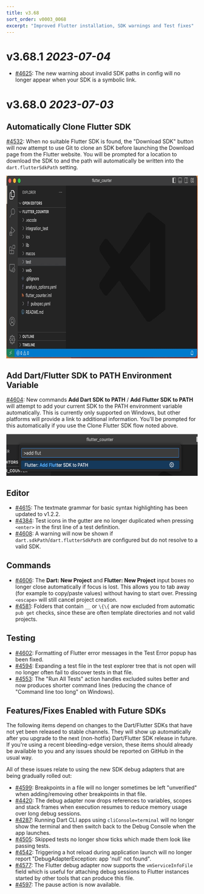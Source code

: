```yaml
---
title: v3.68
sort_order: v0003_0068
excerpt: "Improved Flutter installation, SDK warnings and Test fixes"
---
```


# v3.68.1 *2023-07-04*

- [#4625](https://github.com/Dart-Code/Dart-Code/issues/4625): The new warning about invalid SDK paths in config will no longer appear when your SDK is a symbolic link.


# v3.68.0 *2023-07-03*

## Automatically Clone Flutter SDK

[#4532](https://github.com/Dart-Code/Dart-Code/issues/4532): When no suitable Flutter SDK is found, the "Download SDK" button will now attempt to use Git to clone an SDK before launching the Download page from the Flutter website. You will be prompted for a location to download the SDK to and the path will automatically be written into the `dart.flutterSdkPath` setting.

<img loading="lazy" src="/images/release_notes/v3.68/clone_flutter_sdk.gif" width="820" height="480" />

## Add Dart/Flutter SDK to PATH Environment Variable

[#4604](https://github.com/Dart-Code/Dart-Code/issues/4604): New commands **Add Dart SDK to PATH** / **Add Flutter SDK to PATH** will attempt to add your current SDK to the PATH environment variable automatically. This is currently only supported on Windows, but other platforms will provide a link to additional information. You'll be prompted for this automatically if you use the Clone Flutter SDK flow noted above.

<img loading="lazy" src="/images/release_notes/v3.68/add_sdk_to_path.png" width="600" height="110" />

## Editor

- [#4615](https://github.com/Dart-Code/Dart-Code/issues/4615): The textmate grammar for basic syntax highlighting has been updated to v1.2.2.
- [#4384](https://github.com/Dart-Code/Dart-Code/issues/4384): Test icons in the gutter are no longer duplicated when pressing `<enter>` in the first line of a test definition.
- [#4608](https://github.com/Dart-Code/Dart-Code/issues/4608): A warning will now be shown if `dart.sdkPath`/`dart.flutterSdkPath` are configured but do not resolve to a valid SDK.

## Commands

- [#4606](https://github.com/Dart-Code/Dart-Code/issues/4606): The **Dart: New Project** and **Flutter: New Project** input boxes no longer close automatically if focus is lost. This allows you to tab away (for example to copy/paste values) without having to start over. Pressing `<escape>` will still cancel project creation.
- [#4581](https://github.com/Dart-Code/Dart-Code/issues/4581): Folders that contain `__` or `\{\{` are now excluded from automatic `pub get` checks, since these are often template directories and not valid projects.

## Testing

- [#4602](https://github.com/Dart-Code/Dart-Code/issues/4602): Formatting of Flutter error messages in the Test Error popup has been fixed.
- [#4594](https://github.com/Dart-Code/Dart-Code/issues/4594): Expanding a test file in the test explorer tree that is not open will no longer often fail to discover tests in that file.
- [#4553](https://github.com/Dart-Code/Dart-Code/issues/4553): The "Run All Tests" action handles excluded suites better and now produces shorter command lines (reducing the chance of "Command line too long" on Windows).


## Features/Fixes Enabled with Future SDKs

The following items depend on changes to the Dart/Flutter SDKs that have not yet been released to stable channels. They will show up automatically after you upgrade to the next (non-hotfix) Dart/Flutter SDK release in future. If you're using a recent bleeding-edge version, these items should already be available to you and any issues should be reported on GitHub in the usual way.

All of these issues relate to using the new SDK debug adapters that are being gradually rolled out:

- [#4599](https://github.com/Dart-Code/Dart-Code/issues/4599): Breakpoints in a file will no longer sometimes be left "unverified" when adding/removing other breakpoints in that file.
- [#4420](https://github.com/Dart-Code/Dart-Code/issues/4420): The debug adapter now drops references to variables, scopes and stack frames when execution resumes to reduce memory usage over long debug sessions.
- [#4287](https://github.com/Dart-Code/Dart-Code/issues/4287): Running Dart CLI apps using `cliConsole=terminal` will no longer show the terminal and then switch back to the Debug Console when the app launches.
- [#4505](https://github.com/Dart-Code/Dart-Code/issues/4505): Skipped tests no longer show ticks which made them look like passing tests.
- [#4542](https://github.com/Dart-Code/Dart-Code/issues/4542): Triggering a hot reload during application launch will no longer report "DebugAdapterException: app 'null' not found".
- [#4577](https://github.com/Dart-Code/Dart-Code/issues/4577): The Flutter debug adapter now supports the `vmServiceInfoFile` field which is useful for attaching debug sessions to Flutter instances started by other tools that can produce this file.
- [#4597](https://github.com/Dart-Code/Dart-Code/issues/4597): The pause action is now available.
